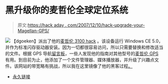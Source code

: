 # 黑升级你的麦哲伦全球定位系统

> 原文:[https://hack aday . com/2007/12/10/hack-upgrade-your-Magellan-GPS/](https://hackaday.com/2007/12/10/hack-upgrade-your-magellan-gps/)

![](../Images/abb0f617cc5ecc3ab3fddc477caa0347.png)
【dgoeken】派出了他的[麦哲伦 3100 hack](http://goeken.homedns.org/Weather/Magellan3100/Magellan.htm) 。该设备运行 Windows CE 5.0，并作为标准闪存驱动器安装。因为一切都很容易访问，所以只需要替换和修改适当的文件。根据 GPS 导航[留言板](http://www.gpspassion.com/forumsen/topic.asp?TOPIC_ID=102368)，一些人发现他的指南对其他型号的[麦哲伦 GPS](http://www.mahalo.com/Magellan_Maestro_Hacks "Magellan Maestro Hacks - Mahalo") 有用。到目前为止，他添加了一个文件管理器、媒体播放器，并升级了兴趣点文件。该网站的带宽略有挑战，所以我在这里镜像了他的黑客过程[。](http://biobug.org/had-mirror/)

*   [永久链接](http://goeken.homedns.org/Weather/Magellan3100/Magellan.htm)